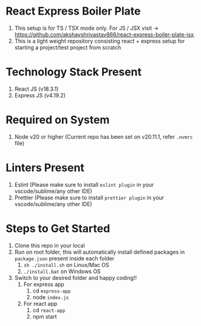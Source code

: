 # React Express Boiler Plate

1. This setup is for TS / TSX mode only. For JS / JSX visit -> https://github.com/akshayshrivastav866/react-express-boiler-plate-jsx.
2. This is a light weight repository consisting react + express setup for starting a project/test project from scratch

# Technology Stack Present

1. React JS (v18.3.1)
2. Express JS (v4.19.2)

# Required on System

1. Node v20 or higher (Current repo has been set on v20.11.1, refer `.nvmrc` file)

# Linters Present

1. Eslint (Please make sure to install `eslint plugin` in your vscode/sublime/any other IDE)
2. Prettier (Please make sure to install `prettier plugin` in your vscode/sublime/any other IDE)

# Steps to Get Started

1. Clone this repo in your local
2. Run on root folder, this will automatically install defined packages in `package.json` present inside 
each folder
   1. `sh ./install.sh` on Linux/Mac OS
   2. `./install.bat` on Windows OS
3. Switch to your desired folder and happy coding!!
   1. For express app
      1. cd `express-app`
      2. node `index.js`
   2. For react app
      1. cd `react-app`
      2. npm start